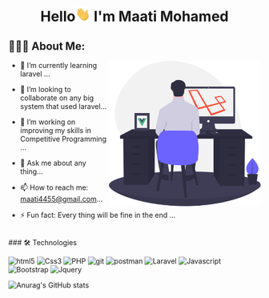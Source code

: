 <h1 align="center">Hello<img src="https://raw.githubusercontent.com/ABSphreak/ABSphreak/master/gifs/Hi.gif" width="30px"> I'm Maati Mohamed</h1>


## 👨🏻‍💻 About Me:

<img  src="./image.svg" height="290px" align="right" />

- 🌱 I’m currently learning laravel ...
 
- 👯 I’m looking to collaborate on any big system that used laravel...
 
- 🤔  I’m working on improving my skills in Competitive Programming ...

- 💬 Ask me about any thing...
 
- 📫 How to reach me: maati4455@gmail.com...

- ⚡ Fun fact: Every thing will be fine in the end ...
 
<br />
### 🛠️ Technologies

<p>
<img alt="html5" src="https://img.shields.io/badge/HTML5-E34F26?style=for-the-badge&logo=html5&logoColor=white" height="25px"/>
<img alt="Css3" src="https://img.shields.io/badge/CSS3-1572B6?style=for-the-badge&logo=css3&logoColor=white" height="25px"/>
<img alt="PHP" src="https://img.shields.io/badge/php-blue?style=for-the-badge&logo=php&logoColor=white" height="25px"/>
<img alt="git" src="https://img.shields.io/badge/-Git-F05032?style=flat-square&logo=git&logoColor=white" height="25px"/>
<img alt="postman" src="https://img.shields.io/badge/-Postman-00C7B7?style=flat-square&logo=postman&logoColor=white" height="25px"/>
<img alt="Laravel" src="https://img.shields.io/badge/laravel-FC5D56?style=for-the-badge&logo=laravel&logoColor=white" height="25px"/>
<img alt="Javascript" src="https://img.shields.io/badge/JavaScript-323330?style=for-the-badge&logo=javascript&logoColor=F7DF1E"  height="25px"/>
<img alt="Bootstrap" src="https://img.shields.io/badge/Bootstrap-563D7C?style=for-the-badge&logo=bootstrap&logoColor=white" height="25px"/>
<img alt="Jquery" src="https://img.shields.io/badge/jquery-%230769AD.svg?style=for-the-badge&logo=jquery&logoColor=white" height="25px"/>
</p>

![Anurag's GitHub stats](https://github-readme-stats.vercel.app/api?username=Maati-Mohamed&show_icons=true&theme=merko)

